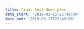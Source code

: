 ```yaml
---
title: final test down ples
date_start: '2019-03-15T22:49:00'
date_end: '2019-03-15T22:49:00'
---
```


